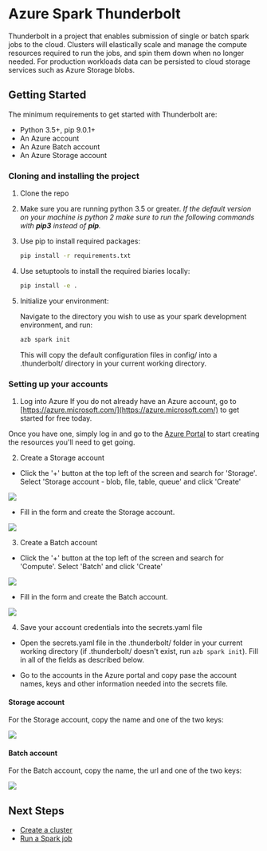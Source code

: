 # Azure Spark Thunderbolt
Thunderbolt in a project that enables submission of single or batch spark jobs to the cloud. Clusters will elastically scale and manage the compute resources required to run the jobs, and spin them down when no longer needed. For production workloads data can be persisted to cloud storage services such as Azure Storage blobs.

## Getting Started
The minimum requirements to get started with Thunderbolt are:
- Python 3.5+, pip 9.0.1+
- An Azure account
- An Azure Batch account
- An Azure Storage account

### Cloning and installing the project
1. Clone the repo
2. Make sure you are running python 3.5 or greater.
    _If the default version on your machine is python 2 make sure to run the following commands with **pip3** instead of **pip**._

3. Use pip to install required packages:
    ```bash
    pip install -r requirements.txt
    ```

4. Use setuptools to install the required biaries locally:
    ```bash
    pip install -e .
    ```
5. Initialize your environment:
    
    Navigate to the directory you wish to use as your spark development environment, and run:
    ```bash
    azb spark init
    ```
    This will copy the default configuration files in config/ into a .thunderbolt/ directory in your current working directory.

### Setting up your accounts
1. Log into Azure
If you do not already have an Azure account, go to [https://azure.microsoft.com/](https://azure.microsoft.com/) to get started for free today.

Once you have one, simply log in and go to the [Azure Portal](https://portal.azure.com) to start creating the resources you'll need to get going.


2. Create a Storage account

- Click the '+' button at the top left of the screen and search for 'Storage'. Select 'Storage account - blob, file, table, queue' and click 'Create'

![](./misc/Storage_1.png)

- Fill in the form and create the Storage account.

![](./misc/Storage_2.png)

3. Create a Batch account

- Click the '+' button at the top left of the screen and search for 'Compute'. Select 'Batch' and click 'Create'

![](./misc/Batch_1.png)

- Fill in the form and create the Batch account.

![](./misc/Batch_2.png)

4. Save your account credentials into the secrets.yaml file

- Open the secrets.yaml file in the .thunderbolt/ folder in your current working directory (if .thunderbolt/ doesn't exist, run `azb spark init`). Fill in all of the fields as described below.

- Go to the accounts in the Azure portal and copy pase the account names, keys and other information needed into the
secrets file.

#### Storage account

For the Storage account, copy the name and one of the two keys:

![](./misc/Storage_secrets.png)

#### Batch account

For the Batch account, copy the name, the url and one of the two keys:

![](./misc/Batch_secrets.png)


## Next Steps
- [Create a cluster](./10-clusters.md)
- [Run a Spark job](./20-spark-submit.md)
